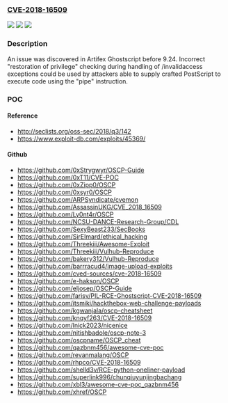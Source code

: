 ### [CVE-2018-16509](https://cve.mitre.org/cgi-bin/cvename.cgi?name=CVE-2018-16509)
![](https://img.shields.io/static/v1?label=Product&message=n%2Fa&color=blue)
![](https://img.shields.io/static/v1?label=Version&message=n%2Fa&color=blue)
![](https://img.shields.io/static/v1?label=Vulnerability&message=n%2Fa&color=brighgreen)

### Description

An issue was discovered in Artifex Ghostscript before 9.24. Incorrect "restoration of privilege" checking during handling of /invalidaccess exceptions could be used by attackers able to supply crafted PostScript to execute code using the "pipe" instruction.

### POC

#### Reference
- http://seclists.org/oss-sec/2018/q3/142
- https://www.exploit-db.com/exploits/45369/

#### Github
- https://github.com/0xStrygwyr/OSCP-Guide
- https://github.com/0xT11/CVE-POC
- https://github.com/0xZipp0/OSCP
- https://github.com/0xsyr0/OSCP
- https://github.com/ARPSyndicate/cvemon
- https://github.com/AssassinUKG/CVE_2018_16509
- https://github.com/Ly0nt4r/OSCP
- https://github.com/NCSU-DANCE-Research-Group/CDL
- https://github.com/SexyBeast233/SecBooks
- https://github.com/SirElmard/ethical_hacking
- https://github.com/Threekiii/Awesome-Exploit
- https://github.com/Threekiii/Vulhub-Reproduce
- https://github.com/bakery312/Vulhub-Reproduce
- https://github.com/barrracud4/image-upload-exploits
- https://github.com/cved-sources/cve-2018-16509
- https://github.com/e-hakson/OSCP
- https://github.com/eljosep/OSCP-Guide
- https://github.com/farisv/PIL-RCE-Ghostscript-CVE-2018-16509
- https://github.com/itsmiki/hackthebox-web-challenge-payloads
- https://github.com/kgwanjala/oscp-cheatsheet
- https://github.com/knqyf263/CVE-2018-16509
- https://github.com/lnick2023/nicenice
- https://github.com/nitishbadole/oscp-note-3
- https://github.com/oscpname/OSCP_cheat
- https://github.com/qazbnm456/awesome-cve-poc
- https://github.com/revanmalang/OSCP
- https://github.com/rhpco/CVE-2018-16509
- https://github.com/shelld3v/RCE-python-oneliner-payload
- https://github.com/superlink996/chunqiuyunjingbachang
- https://github.com/xbl3/awesome-cve-poc_qazbnm456
- https://github.com/xhref/OSCP

